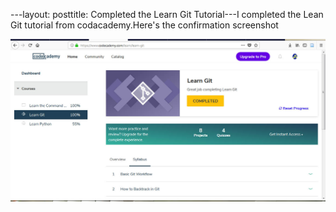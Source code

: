 ---layout: posttitle: Completed the Learn Git Tutorial---I completed the Lean Git tutorial from codacademy.Here's the confirmation screenshot


![GitTut](/img/degenhardt_learngit.jpg)